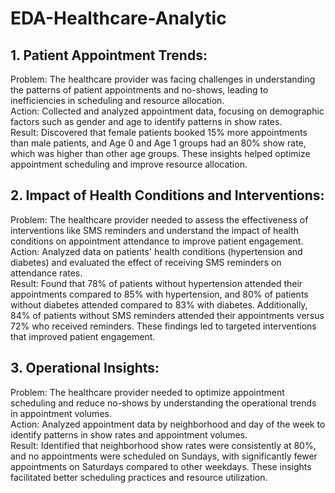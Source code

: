 
# EDA-Healthcare-Analytic
## 1. Patient Appointment Trends:
Problem: The healthcare provider was facing challenges in understanding the patterns of patient appointments and no-shows, leading to inefficiencies in scheduling and resource allocation.  
Action: Collected and analyzed appointment data, focusing on demographic factors such as gender and age to identify patterns in show rates.  
Result: Discovered that female patients booked 15% more appointments than male patients, and Age 0 and Age 1 groups had an 80% show rate, which was higher than other age groups. These insights helped optimize appointment scheduling and improve resource allocation.  
## 2. Impact of Health Conditions and Interventions:
Problem: The healthcare provider needed to assess the effectiveness of interventions like SMS reminders and understand the impact of health conditions on appointment attendance to improve patient engagement.  
Action: Analyzed data on patients' health conditions (hypertension and diabetes) and evaluated the effect of receiving SMS reminders on attendance rates.  
Result: Found that 78% of patients without hypertension attended their appointments compared to 85% with hypertension, and 80% of patients without diabetes attended compared to 83% with diabetes. Additionally, 84% of patients without SMS reminders attended their appointments versus 72% who received reminders. These findings led to targeted interventions that improved patient engagement.  
## 3. Operational Insights:
Problem: The healthcare provider needed to optimize appointment scheduling and reduce no-shows by understanding the operational trends in appointment volumes.  
Action: Analyzed appointment data by neighborhood and day of the week to identify patterns in show rates and appointment volumes.  
Result: Identified that neighborhood show rates were consistently at 80%, and no appointments were scheduled on Sundays, with significantly fewer appointments on Saturdays compared to other weekdays. These insights facilitated better scheduling practices and resource utilization.  
